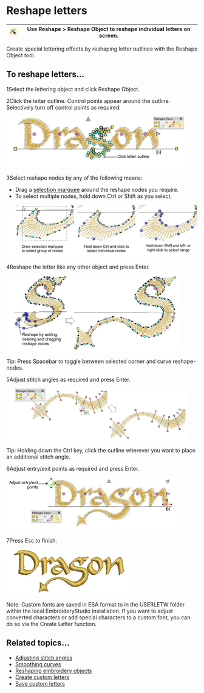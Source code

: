 # Reshape letters

| ![ReshapeObject00052.png](assets/ReshapeObject00052.png) | Use Reshape > Reshape Object to reshape individual letters on screen. |
| -------------------------------------------------------- | --------------------------------------------------------------------- |

Create special lettering effects by reshaping letter outlines with the Reshape Object tool.

## To reshape letters...

1Select the lettering object and click Reshape Object.

2Click the letter outline. Control points appear around the outline. Selectively turn off control points as required.

![lettering_edit00053.png](assets/lettering_edit00053.png)

3Select reshape nodes by any of the following means:

- Drag a [selection marquee](../../glossary/glossary) around the reshape nodes you require.
- To select multiple nodes, hold down Ctrl or Shift as you select.

![lettering_edit00056.png](assets/lettering_edit00056.png)

4Reshape the letter like any other object and press Enter.

![lettering_edit00059.png](assets/lettering_edit00059.png)

Tip: Press Spacebar to toggle between selected corner and curve reshape-nodes.

5Adjust stitch angles as required and press Enter.

![lettering_edit00062.png](assets/lettering_edit00062.png)

Tip: Holding down the Ctrl key, click the outline wherever you want to place an additional stitch angle.

6Adjust entry/exit points as required and press Enter.

![lettering_edit00065.png](assets/lettering_edit00065.png)

7Press Esc to finish.

![ReshapeLetters0.png](assets/ReshapeLetters0.png)

Note: Custom fonts are saved in ESA format to in the USERLETW folder within the local EmbroideryStudio installation. If you want to adjust converted characters or add special characters to a custom font, you can do so via the Create Letter function.

## Related topics...

- [Adjusting stitch angles](../../Quality/quality/Adjusting_stitch_angles)
- [Smoothing curves](../../Automatic/vectors/Smoothing_curves)
- [Reshaping embroidery objects](../../Modifying/reshape/Reshaping_embroidery_objects)
- [Create custom letters](../lettering_custom/Create_custom_letters)
- [Save custom letters](../lettering_custom/Save_custom_letters)
